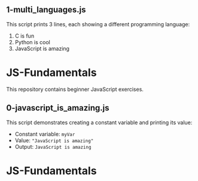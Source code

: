 ## 1-multi_languages.js

This script prints 3 lines, each showing a different programming language:

1. C is fun
2. Python is cool
3. JavaScript is amazing
# JS-Fundamentals

This repository contains beginner JavaScript exercises.

## 0-javascript_is_amazing.js

This script demonstrates creating a constant variable and printing its value:

- Constant variable: `myVar`
- Value: `"JavaScript is amazing"`
- Output: `JavaScript is amazing`
# JS-Fundamentals
